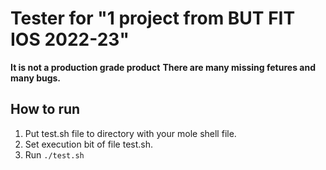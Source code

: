# Tester for "1 project from BUT FIT IOS 2022-23"
**It is not a production grade product**
**There are many missing fetures and many bugs.**
## How to run
1. Put test.sh file to directory with your mole shell file.
2. Set execution bit of file test.sh.
3. Run `./test.sh`